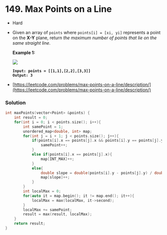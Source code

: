 # 149. Max Points on a Line

* Hard
*   Given an array of `points` where `points[i] = [xi, yi]` represents a point on the **X-Y** plane, return _the maximum number of points that lie on the same straight line_.

    &#x20;

    **Example 1:**

    ![](https://assets.leetcode.com/uploads/2021/02/25/plane1.jpg)

    <pre><code><strong>Input: points = [[1,1],[2,2],[3,3]]
    </strong><strong>Output: 3
    </strong></code></pre>
* [https://leetcode.com/problems/max-points-on-a-line/description/](https://leetcode.com/problems/max-points-on-a-line/description/)

### Solution&#x20;

```cpp
int maxPoints(vector<Point> &points) {
    int result = 0;
    for(int i = 0; i < points.size(); i++){
        int samePoint = 1;
        unordered_map<double, int> map;
        for(int j = i + 1; j < points.size(); j++){
            if(points[i].x == points[j].x && points[i].y == points[j].y){
                samePoint++;
            }
            else if(points[i].x == points[j].x){
                map[INT_MAX]++;
            }
            else{
                double slope = double(points[i].y - points[j].y) / double(points[i].x - points[j].x);
                map[slope]++;
            }
        }
        int localMax = 0;
        for(auto it = map.begin(); it != map.end(); it++){
            localMax = max(localMax, it->second);
        }
        localMax += samePoint;
        result = max(result, localMax);
    }
    return result;
}
```
